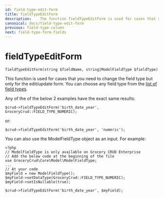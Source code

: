 ```yaml
---
id: field-type-edit-form
title: fieldTypeEditForm
description: 	The function fieldTypeEditForm is used for cases that you need to change the field type but only for the edit/update form.
canonical: docs/field-type-edit-form
previous: field-type-column
next: field-type-form-fields
---
```


# fieldTypeEditForm


<pre><code class="language-php">fieldTypeEditForm(string $fieldName, string|ModelFieldType $fieldType)</code></pre>
This function is used for cases that you need to change the field type but only for the edit/update form. You can choose any field type from the <a href="https://www.grocerycrud.com/enterprise/api-and-function-list/fieldType">list of field types</a>.

Any of the of the below 2 examples have the exact same results:
<pre><code class="language-php">$crud-&gt;fieldTypeEditForm('birth_date_year', GroceryCrud::FIELD_TYPE_NUMERIC);</code></pre>

or:

<pre><code class="language-php">$crud-&gt;fieldTypeEditForm('birth_date_year', 'numeric');</code></pre>

You can also use the ModelFieldType object as an input. For example:

<pre><code class="language-php">&lt;?php
// ModelFieldType is only available on Grocery CRUD Enterprise
// Add the below code at the beginning of the file
use GroceryCrud\Core\Model\ModelFieldType;
...
// At your code
$myField = new ModelFieldType();
$myField-&gt;setDataType(GroceryCrud::FIELD_TYPE_NUMERIC);
$myField-&gt;setIsNullable(true);

$crud-&gt;fieldTypeEditForm('birth_date_year', $myField);</code></pre>